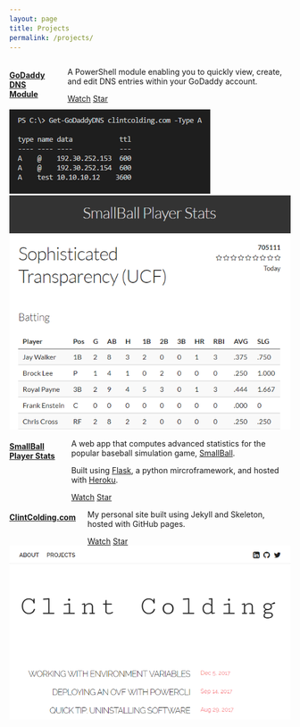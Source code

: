 ```yaml
---
layout: page
title: Projects
permalink: /projects/
---
```

<!-- First Project -->

<div class="row project">
    <div class="seven columns">
        <div class="row">
            <h4><a href="https://github.com/clintcolding/GoDaddy" target="_blank">GoDaddy DNS Module</a></h4>
        </div>
        <div class="row">
            <p>A PowerShell module enabling you to quickly view, create, and edit DNS entries within your GoDaddy account.</p>
            <!-- GitHub Watch Button -->
            <a class="github-button" href="https://github.com/clintcolding/godaddy/subscription" data-icon="octicon-eye" data-size="large" data-show-count="true" aria-label="Watch clintcolding/godaddy on GitHub">Watch</a>
            <!-- Github Star Buttons -->
            <a class="github-button" href="https://github.com/clintcolding/godaddy" data-icon="octicon-star" data-size="large" data-show-count="true" aria-label="Star clintcolding/godaddy on GitHub">Star</a>
        </div>
    </div>
    <div class="five columns">
        <a href="https://github.com/clintcolding/GoDaddy" target="_blank"><img src="/images/godaddy.png"></a>
    </div>
</div>

<!-- Second Project -->

<div class="row project">
    <div class="six columns">
        <a href="http://sbplayerstats.herokuapp.com/stats/705111" target="_blank"><img src="/images/sbps.png"></a>
    </div>
    <div class="six columns">
        <div class="row">
            <h4><a href="http://sbplayerstats.herokuapp.com/" target="_blank">SmallBall Player Stats</a></h4>
        </div>
        <div class="row">
            <p>A web app that computes advanced statistics for the popular baseball simulation game, <a href="http://smallball.com" target="_blank">SmallBall</a>.</p>
            <p>Built using <a href="http://flask.pocoo.org/" target="_blank">Flask</a>, a python mircroframework, and hosted with <a href="https://www.heroku.com/" target="_blank">Heroku</a>.</p>
            <!-- GitHub Watch Button -->
            <a class="github-button" href="https://github.com/clintcolding/sbplayerstats/subscription" data-icon="octicon-eye" data-size="large" data-show-count="true" aria-label="Watch clintcolding/sbplayerstats on GitHub">Watch</a>
            <!-- Github Star Buttons -->
            <a class="github-button" href="https://github.com/clintcolding/sbplayerstats" data-icon="octicon-star" data-size="large" data-show-count="true" aria-label="Star clintcolding/sbplayerstats on GitHub">Star</a>
        </div>
    </div>
</div>

<!-- Third Project -->

<div class="row project">
    <div class="seven columns">
        <div class="row">
            <h4><a href="https://github.com/clintcolding/clintcolding.github.io" target="_blank">ClintColding.com</a></h4>
        </div>
        <div class="row">
            <p>My personal site built using Jekyll and Skeleton, hosted with GitHub pages.</p>
            <!-- GitHub Watch Button -->
            <a class="github-button" href="https://github.com/clintcolding/clintcolding.github.io/subscription" data-icon="octicon-eye" data-size="large" data-show-count="true" aria-label="Watch clintcolding/godaddy on GitHub">Watch</a>
            <!-- Github Star Buttons -->
            <a class="github-button" href="https://github.com/clintcolding/clintcolding.github.io" data-icon="octicon-star" data-size="large" data-show-count="true" aria-label="Star clintcolding/clintcolding.github.io on GitHub">Star</a>
        </div>
    </div>
    <div class="five columns">
        <a href="https://github.com/clintcolding/clintcolding.github.io" target="_blank"><img src="/images/blog.png"></a>
    </div>
</div>